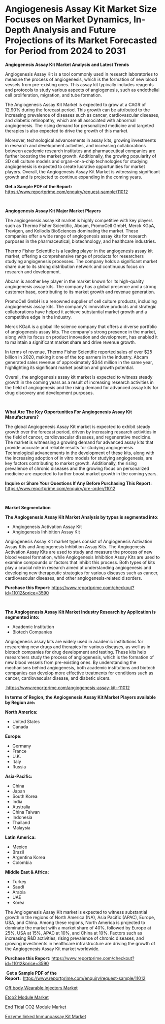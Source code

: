 <p><h1>Angiogenesis Assay Kit Market Size Focuses on Market Dynamics, In-Depth Analysis and Future Projections of its Market Forecasted for Period from 2024 to 2031</h1></p><p><strong>Angiogenesis Assay Kit Market Analysis and Latest Trends</strong></p>
<p><p>Angiogenesis Assay Kit is a tool commonly used in research laboratories to measure the process of angiogenesis, which is the formation of new blood vessels from pre-existing ones. This assay kit typically includes reagents and protocols to study various aspects of angiogenesis, such as endothelial cell proliferation, migration, and tube formation.</p><p>The Angiogenesis Assay Kit Market is expected to grow at a CAGR of 12.90% during the forecast period. This growth can be attributed to the increasing prevalence of diseases such as cancer, cardiovascular diseases, and diabetic retinopathy, which are all associated with abnormal angiogenesis. The rising demand for personalized medicine and targeted therapies is also expected to drive the growth of this market.</p><p>Moreover, technological advancements in assay kits, growing investments in research and development activities, and increasing collaborations between academic research institutes and pharmaceutical companies are further boosting the market growth. Additionally, the growing popularity of 3D cell culture models and organ-on-a-chip technologies for studying angiogenesis is expected to create lucrative opportunities for market players. Overall, the Angiogenesis Assay Kit Market is witnessing significant growth and is projected to continue expanding in the coming years.</p></p>
<p><strong>Get a Sample PDF of the Report:&nbsp;</strong> <a href="https://www.reportprime.com/enquiry/request-sample/11012">https://www.reportprime.com/enquiry/request-sample/11012</a></p>
<p>&nbsp;</p>
<p><strong>Angiogenesis Assay Kit Major Market Players</strong></p>
<p><p>The angiogenesis assay kit market is highly competitive with key players such as Thermo Fisher Scientific, Abcam, PromoCell GmbH, Merck KGaA, Trevigen, and Kollodis BioSciences dominating the market. These companies offer a wide range of angiogenesis assay kits for research purposes in the pharmaceutical, biotechnology, and healthcare industries.</p><p>Thermo Fisher Scientific is a leading player in the angiogenesis assay kit market, offering a comprehensive range of products for researchers studying angiogenesis processes. The company holds a significant market share due to its strong distribution network and continuous focus on research and development.</p><p>Abcam is another key player in the market known for its high-quality angiogenesis assay kits. The company has a global presence and a strong customer base, contributing to its market growth and revenue generation.</p><p>PromoCell GmbH is a renowned supplier of cell culture products, including angiogenesis assay kits. The company's innovative products and strategic collaborations have helped it achieve substantial market growth and a competitive edge in the industry.</p><p>Merck KGaA is a global life science company that offers a diverse portfolio of angiogenesis assay kits. The company's strong presence in the market, along with its focus on product innovation and development, has enabled it to maintain a significant market share and drive revenue growth.</p><p>In terms of revenue, Thermo Fisher Scientific reported sales of over $25 billion in 2020, making it one of the top earners in the industry. Abcam generated sales revenue of approximately $344 million in the same year, highlighting its significant market position and growth potential.</p><p>Overall, the angiogenesis assay kit market is expected to witness steady growth in the coming years as a result of increasing research activities in the field of angiogenesis and the rising demand for advanced assay kits for drug discovery and development purposes.</p></p>
<p>&nbsp;</p>
<p><strong>What Are The Key Opportunities For Angiogenesis Assay Kit Manufacturers?</strong></p>
<p><p>The global Angiogenesis Assay Kit market is expected to exhibit steady growth over the forecast period, driven by increasing research activities in the field of cancer, cardiovascular diseases, and regenerative medicine. The market is witnessing a growing demand for advanced assay kits that provide accurate and reliable results for studying angiogenesis. Technological advancements in the development of these kits, along with the increasing adoption of in vitro models for studying angiogenesis, are key factors contributing to market growth. Additionally, the rising prevalence of chronic diseases and the growing focus on personalized medicine are expected to further boost market growth in the coming years.</p></p>
<p><strong>Inquire or Share Your Questions If Any Before Purchasing This Report:</strong> <a href="https://www.reportprime.com/enquiry/pre-order/11012">https://www.reportprime.com/enquiry/pre-order/11012</a></p>
<p>&nbsp;</p>
<p><strong>Market Segmentation</strong></p>
<p><strong>The Angiogenesis Assay Kit Market Analysis by types is segmented into:</strong></p>
<p><ul><li>Angiogenesis Activation Assay Kit</li><li>Angiogenesis Inhibition Assay Kit</li></ul></p>
<p><p>Angiogenesis Assay Kit market types consist of Angiogenesis Activation Assay Kits and Angiogenesis Inhibition Assay Kits. The Angiogenesis Activation Assay Kits are used to study and measure the process of new blood vessel formation, while Angiogenesis Inhibition Assay Kits are used to examine compounds or factors that inhibit this process. Both types of kits play a crucial role in research aimed at understanding angiogenesis and developing new therapeutic strategies for various diseases such as cancer, cardiovascular diseases, and other angiogenesis-related disorders.</p></p>
<p><strong>Purchase this Report:&nbsp;</strong><a href="https://www.reportprime.com/checkout?id=11012&price=3590">https://www.reportprime.com/checkout?id=11012&price=3590</a></p>
<p>&nbsp;</p>
<p><strong>The Angiogenesis Assay Kit Market Industry Research by Application is segmented into:</strong></p>
<p><ul><li>Academic Institution</li><li>Biotech Companies</li></ul></p>
<p><p>Angiogenesis assay kits are widely used in academic institutions for researching new drugs and therapies for various diseases, as well as in biotech companies for drug development and testing. These kits help researchers study the process of angiogenesis, which is the formation of new blood vessels from pre-existing ones. By understanding the mechanisms behind angiogenesis, both academic institutions and biotech companies can develop more effective treatments for conditions such as cancer, cardiovascular disease, and diabetic ulcers.</p></p>
<p><a href="https://www.reportprime.com/angiogenesis-assay-kit-r11012">&nbsp;https://www.reportprime.com/angiogenesis-assay-kit-r11012</a></p>
<p><strong>In terms of Region, the Angiogenesis Assay Kit Market Players available by Region are:</strong></p>
<p>
    <p> <strong> North America: </strong>
        <ul>
            <li>United States</li>
            <li>Canada</li>
        </ul>
        </p> 
    <p> <strong> Europe: </strong>
        <ul>
            <li>Germany</li>
            <li>France</li>
            <li>U.K.</li>
            <li>Italy</li>
            <li>Russia</li>
        </ul>
        </p> 
    <p> <strong> Asia-Pacific: </strong>
        <ul>
            <li>China</li>
            <li>Japan</li>
            <li>South Korea</li>
            <li>India</li>
            <li>Australia</li>
            <li>China Taiwan</li>
            <li>Indonesia</li>
            <li>Thailand</li>
            <li>Malaysia</li>
        </ul>
        </p> 
    <p> <strong> Latin America: </strong>
        <ul>
            <li>Mexico</li>
            <li>Brazil</li>
            <li>Argentina Korea</li>
            <li>Colombia</li>
        </ul>
        </p> 
    <p> <strong> Middle East & Africa: </strong>
        <ul>
            <li>Turkey</li>
            <li>Saudi</li>
            <li>Arabia</li>
            <li>UAE</li>
            <li>Korea</li>
        </ul>
    </p>
    </p>
<p><p>The Angiogenesis Assay Kit market is expected to witness substantial growth in the regions of North America (NA), Asia Pacific (APAC), Europe, USA, and China. Among these regions, North America is projected to dominate the market with a market share of 40%, followed by Europe at 25%, USA at 15%, APAC at 10%, and China at 10%. Factors such as increasing R&D activities, rising prevalence of chronic diseases, and growing investments in healthcare infrastructure are driving the growth of the Angiogenesis Assay Kit market worldwide.</p></p>
<p><strong>Purchase this Report: </strong><a href="https://www.reportprime.com/checkout?id=11012&price=3590">https://www.reportprime.com/checkout?id=11012&price=3590</a></p>
<p>&nbsp;<strong>Get a Sample PDF of the Report:&nbsp;&nbsp;</strong><a href="https://www.reportprime.com/enquiry/request-sample/11012">https://www.reportprime.com/enquiry/request-sample/11012</a></p>
<p><strong></strong></p>
<p><p><a href="https://github.com/juniordelafrance/Market-Research-Report-List-4/blob/main/off-body-wearable-injectors-market.md">Off body Wearable Injectors Market</a></p><p><a href="https://github.com/lorenzaSchmeler/Market-Research-Report-List-2/blob/main/etco2-module-market.md">Etco2 Module Market</a></p><p><a href="https://github.com/ruddyyedelwadw/Market-Research-Report-List-3/blob/main/end-tidal-co2-module-market.md">End Tidal CO2 Module Market</a></p><p><a href="https://github.com/jaidynmorantestelletmjzya/Market-Research-Report-List-4/blob/main/enzyme-linked-immunoassay-kit-market.md">Enzyme linked Immunoassay Kit Market</a></p></p>